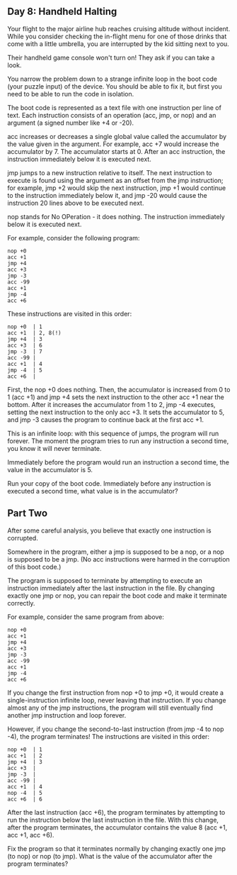 Day 8: Handheld Halting
-----------------------

Your flight to the major airline hub reaches cruising altitude without
incident. While you consider checking the in-flight menu for one of those
drinks that come with a little umbrella, you are interrupted by the kid
sitting next to you.

Their handheld game console won't turn on! They ask if you can take a look.

You narrow the problem down to a strange infinite loop in the boot code (your
puzzle input) of the device. You should be able to fix it, but first you need
to be able to run the code in isolation.

The boot code is represented as a text file with one instruction per line of
text. Each instruction consists of an operation (acc, jmp, or nop) and an
argument (a signed number like +4 or -20).

acc increases or decreases a single global value called the accumulator by the
value given in the argument. For example, acc +7 would increase the
accumulator by 7. The accumulator starts at 0. After an acc instruction, the
instruction immediately below it is executed next.

jmp jumps to a new instruction relative to itself. The next instruction to
execute is found using the argument as an offset from the jmp instruction; for
example, jmp +2 would skip the next instruction, jmp +1 would continue to the
instruction immediately below it, and jmp -20 would cause the instruction 20
lines above to be executed next.

nop stands for No OPeration - it does nothing. The instruction immediately
below it is executed next.

For example, consider the following program:

	nop +0
	acc +1
	jmp +4
	acc +3
	jmp -3
	acc -99
	acc +1
	jmp -4
	acc +6

These instructions are visited in this order:

	nop +0  | 1
	acc +1  | 2, 8(!)
	jmp +4  | 3
	acc +3  | 6
	jmp -3  | 7
	acc -99 |
	acc +1  | 4
	jmp -4  | 5
	acc +6  |

First, the nop +0 does nothing. Then, the accumulator is increased from 0 to 1
(acc +1) and jmp +4 sets the next instruction to the other acc +1 near the
bottom. After it increases the accumulator from 1 to 2, jmp -4 executes,
setting the next instruction to the only acc +3. It sets the accumulator to 5,
and jmp -3 causes the program to continue back at the first acc +1.

This is an infinite loop: with this sequence of jumps, the program will run
forever. The moment the program tries to run any instruction a second time,
you know it will never terminate.

Immediately before the program would run an instruction a second time, the
value in the accumulator is 5.

Run your copy of the boot code. Immediately before any instruction is executed
a second time, what value is in the accumulator?

Part Two
--------

After some careful analysis, you believe that exactly one instruction is
corrupted.

Somewhere in the program, either a jmp is supposed to be a nop, or a nop is
supposed to be a jmp. (No acc instructions were harmed in the corruption of
this boot code.)

The program is supposed to terminate by attempting to execute an instruction
immediately after the last instruction in the file. By changing exactly one
jmp or nop, you can repair the boot code and make it terminate correctly.

For example, consider the same program from above:

	nop +0
	acc +1
	jmp +4
	acc +3
	jmp -3
	acc -99
	acc +1
	jmp -4
	acc +6

If you change the first instruction from nop +0 to jmp +0, it would create a
single-instruction infinite loop, never leaving that instruction. If you
change almost any of the jmp instructions, the program will still eventually
find another jmp instruction and loop forever.

However, if you change the second-to-last instruction (from jmp -4 to nop -4),
the program terminates! The instructions are visited in this order:

	nop +0  | 1
	acc +1  | 2
	jmp +4  | 3
	acc +3  |
	jmp -3  |
	acc -99 |
	acc +1  | 4
	nop -4  | 5
	acc +6  | 6

After the last instruction (acc +6), the program terminates by attempting to
run the instruction below the last instruction in the file. With this change,
after the program terminates, the accumulator contains the value 8 (acc +1,
acc +1, acc +6).

Fix the program so that it terminates normally by changing exactly one jmp (to
nop) or nop (to jmp). What is the value of the accumulator after the program
terminates?
